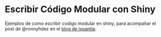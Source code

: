 # Escribir Código Modular con Shiny

Ejemplos de como escribir codigo modular en shiny, para acompañar el post de @ronnyhdez en el [blog de ixpantia](https://connect.ixpantia.com/ixblog/).
